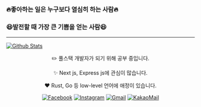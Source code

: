### :fire:좋아하는 일은 누구보다 열심히 하는 사람:fire:
### :satisfied:발전할 때 가장 큰 기쁨을 얻는 사람:satisfied:
---

[![Github Stats](https://github-readme-stats.vercel.app/api?username=al-co-js&count_private=true&show_icons=true&theme=dracula)](https://github.com/anuraghazra/github-readme-stats)

<div align="center">

:pencil2: 풀스택 개발자가 되기 위해 공부 중입니다.

:sparkles: Next js, Express js에 관심이 많습니다.

:heart: Rust, Go 등 low-level 언어에 애정이 있습니다.

[![Facebook](https://img.shields.io/badge/-Facebook-282a36?logo=facebook)](https://facebook.com/al.co.j.s)
[![Instagram](https://img.shields.io/badge/-Instagram-282a36?logo=instagram)](https://instagram.com/al.co.js)
[![Gmail](https://img.shields.io/badge/-Gmail-282a36?logo=gmail)](mailto:shimjs81@gmail.com)
[![KakaoMail](https://img.shields.io/badge/-Kakao-282a36?logo=kakao)](mailto:al.co.js@kakao.com)

</div>

